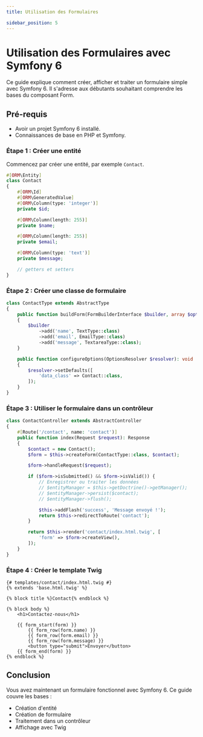 ```yaml
---
title: Utilisation des Formulaires

sidebar_position: 5
---
```


# Utilisation des Formulaires avec Symfony 6

Ce guide explique comment créer, afficher et traiter un formulaire simple avec Symfony 6. Il s'adresse aux débutants souhaitant comprendre les bases du composant Form.

## Pré-requis

- Avoir un projet Symfony 6 installé.
- Connaissances de base en PHP et Symfony.

### Étape 1 : Créer une entité

Commencez par créer une entité, par exemple `Contact`.

```php
#[ORM\Entity]
class Contact
{
    #[ORM\Id]
    #[ORM\GeneratedValue]
    #[ORM\Column(type: 'integer')]
    private $id;

    #[ORM\Column(length: 255)]
    private $name;

    #[ORM\Column(length: 255)]
    private $email;

    #[ORM\Column(type: 'text')]
    private $message;

    // getters et setters
}
```

### Étape 2 : Créer une classe de formulaire

```php
class ContactType extends AbstractType
{
    public function buildForm(FormBuilderInterface $builder, array $options): void
    {
        $builder
            ->add('name', TextType::class)
            ->add('email', EmailType::class)
            ->add('message', TextareaType::class);
    }

    public function configureOptions(OptionsResolver $resolver): void
    {
        $resolver->setDefaults([
            'data_class' => Contact::class,
        ]);
    }
}
```

### Étape 3 : Utiliser le formulaire dans un contrôleur

```php
class ContactController extends AbstractController
{
    #[Route('/contact', name: 'contact')]
    public function index(Request $request): Response
    {
        $contact = new Contact();
        $form = $this->createForm(ContactType::class, $contact);

        $form->handleRequest($request);

        if ($form->isSubmitted() && $form->isValid()) {
            // Enregistrer ou traiter les données
            // $entityManager = $this->getDoctrine()->getManager();
            // $entityManager->persist($contact);
            // $entityManager->flush();

            $this->addFlash('success', 'Message envoyé !');
            return $this->redirectToRoute('contact');
        }

        return $this->render('contact/index.html.twig', [
            'form' => $form->createView(),
        ]);
    }
}
```

### Étape 4 : Créer le template Twig

```twig
{# templates/contact/index.html.twig #}
{% extends 'base.html.twig' %}

{% block title %}Contact{% endblock %}

{% block body %}
    <h1>Contactez-nous</h1>

    {{ form_start(form) }}
        {{ form_row(form.name) }}
        {{ form_row(form.email) }}
        {{ form_row(form.message) }}
        <button type="submit">Envoyer</button>
    {{ form_end(form) }}
{% endblock %}
```

## Conclusion

Vous avez maintenant un formulaire fonctionnel avec Symfony 6. Ce guide couvre les bases :
- Création d'entité
- Création de formulaire
- Traitement dans un contrôleur
- Affichage avec Twig
